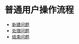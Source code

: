 # 普通用户操作流程
  * [新建问题](md/普通用户操作流程/新建问题.md)
  * [处理问题](md/普通用户操作流程/处理问题.md)
  * [结束问题](md/普通用户操作流程/结束问题.md)